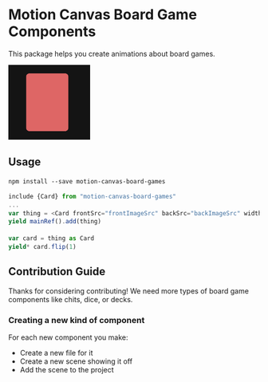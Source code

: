 
# Motion Canvas Board Game Components

This package helps you create animations about board games.

![A Spinning Card](spinGif.gif "Spinning Card")

## Usage

```
npm install --save motion-canvas-board-games
```

```typescript
include {Card} from "motion-canvas-board-games"
...
var thing = <Card frontSrc="frontImageSrc" backSrc="backImageSrc" width={825/4} height={1125/4} rotation={0} initialFlipState={0}/>
yield mainRef().add(thing)

var card = thing as Card
yield* card.flip(1)
```

## Contribution Guide

Thanks for considering contributing! We need more types of board game components like chits, dice, or decks.

### Creating a new kind of component

For each new component you make:

- Create a new file for it
- Create a new scene showing it off
- Add the scene to the project